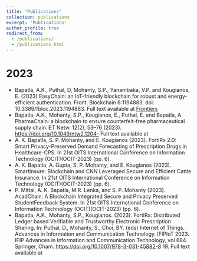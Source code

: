 ```yaml
---
title: "Publications"
collection: publications
excerpt: 'Publications'
author_profile: true
redirect_from: 
  - /publications/
  - /publications.html
---
```

2023
======
- Bapatla, A.K., Puthal, D, Mohanty, S.P., Yanambaka, V.P. and Kougianos, E. (2023) EasyChain: an IoT-friendly blockchain for robust and energy-efficient authentication. Front. Blockchain 6:1194883. doi: 10.3389/fbloc.2023.1194883. Full text available at [Frontiers](https://www.frontiersin.org/articles/10.3389/fbloc.2023.1194883/full)
- Bapatla, A.K., Mohanty, S.P., Kougianos, E., Puthal, E. and Bapatla, A. PharmaChain: a blockchain to ensure counterfeit-free pharmaceutical supply chain.IET Netw. 12(2), 53–76 (2023). https://doi.org/10.1049/ntw2.1204- Full text available at 
- A. K. Bapatla, S. P. Mohanty, and E. Kougianos (2023). FortiRx 2.0: Smart Privacy-Preserved Demand Forecasting of Prescription Drugs in Healthcare-CPS. In 21st OITS International Conference on Information Technology (OCIT)(OCIT-2023) (pp. 6).
- A. K. Bapatla, A. Gupta, S. P. Mohanty, and E. Kougianos (2023). SmartInsure: Blockchain and CNN Leveraged Secure and Efficient Cattle Insurance. In 21st OITS International Conference on Information Technology (OCIT)(OCIT-2023) (pp. 6).
- P. Mittal, A. K. Bapatla, M.R. Lenka, and S. P. Mohanty (2023). AcadChain: A Blockchain Integrated Secure and Privacy Preserved StudentFeedback System. In 21st OITS International Conference on Information Technology (OCIT)(OCIT-2023) (pp. 6).
- Bapatla, A.K., Mohanty, S.P., Kougianos. (2023). FortiRx: Distributed Ledger based Verifiable and Trustworthy Electronic Prescription Sharing. In: Puthal, D., Mohanty, S., Choi, BY. (eds) Internet of Things. Advances in Information and Communication Technology. IFIPIoT 2023. IFIP Advances in Information and Communication Technology, vol 684. Springer, Cham. https://doi.org/10.1007/978-3-031-45882-8 19. Full text available at 
